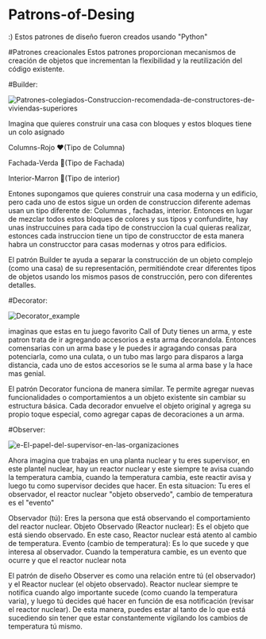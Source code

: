 # Patrons-of-Desing
:)
Estos patrones de diseño fueron creados usando "Python"

#Patrones creacionales
Estos patrones proporcionan mecanismos de creación de objetos que incrementan
la flexibilidad y la reutilización del código existente.

#Builder:

![Patrones-colegiados-Construccion-recomendada-de-constructores-de-viviendas-superiores](https://github.com/Neon18H/Patrons-of-Desing/assets/92942417/a5c2370e-7fd9-48ed-b7e2-2bbb07d56022)


Imagina que quieres construir una casa con bloques y estos bloques tiene un colo asignado

Columns-Rojo ❤️(Tipo de Columna)

Fachada-Verda 💚(Tipo de Fachada)

Interior-Marron 🤎(Tipo de interior)

Entones supongamos que quieres construir una casa moderna y un edificio, pero cada uno de estos sigue un orden de construccion diferente
ademas usan un tipo diferente de: Columnas , fachadas, interior. Entonces en lugar de mezclar todos estos bloques de colores y sus tipos y 
confundirte, hay unas instruccuines para cada tipo de construccion la cual quieras realizar, estonces cada instruccion tiene un tipo de construcctor
de esta manera habra un construcctor para casas modernas y otros para edificios.

El patrón Builder te ayuda a separar la construcción de un objeto complejo (como una casa) de su representación, permitiéndote crear diferentes tipos de objetos usando los mismos pasos de construcción, pero con diferentes detalles.


#Decorator:

![Decorator_example](https://github.com/Neon18H/Patrons-of-Desing/assets/92942417/6951f349-f288-4ad3-96f7-629be717d0b8)

imaginas que estas en tu juego favorito Call of Duty  tienes un arma, y este patron trata de ir agregando accesorios a esta arma
decorandola. Entonces comensarias con un arma base y le puedes ir agragando consas para potenciarla, como una culata, o un tubo mas largo
para disparos a larga distancia, cada uno de estos accesorios se le suma al arma base y la hace mas genial.

El patrón Decorator funciona de manera similar. Te permite agregar nuevas funcionalidades o comportamientos a un objeto existente sin cambiar su estructura básica. Cada decorador envuelve el objeto original y agrega su propio toque especial, como agregar capas de decoraciones a un arma.


#Observer: 


![e-El-papel-del-supervisor-en-las-organizaciones](https://github.com/Neon18H/Patrons-of-Desing/assets/92942417/e36c0ffe-d716-455f-94c3-e13c825b9665)

Ahora imagina que trabajas en una planta nuclear y tu eres supervisor, en este plantel nuclear, hay un reactor nuclear y este siempre te avisa
cuando la temperatura cambia, cuando la temperatura cambia, este reactir avisa y luego tu como supervisor decides que hacer.
En esta situacion: 
Tu eres el observador, el reactor nuclear "objeto observedo", cambio de temperatura es el "evento"

Observador (tú): Eres la persona que está observando el comportamiento del reactor nuclear.
Objeto Observado (Reactor nuclear): Es el objeto que está siendo observado. En este caso, Reactor nuclear está atento al cambio de temperatura.
Evento (cambio de temperatura): Es lo que sucede y que interesa al observador. Cuando la temperatura cambie, es un evento que ocurre y que el reactor nuclear nota 

El patrón de diseño Observer es como una relación entre tú (el observador) y el Reactor nuclear (el objeto observado). Reactor nuclear siempre te notifica cuando algo importante sucede (como cuando la temperatura varia), y luego tú decides qué hacer en función de esa notificación (revisar el reactor nuclear). De esta manera, puedes estar al tanto de lo que está sucediendo sin tener que estar constantemente vigilando los cambios de temperatura tú mismo.


 

